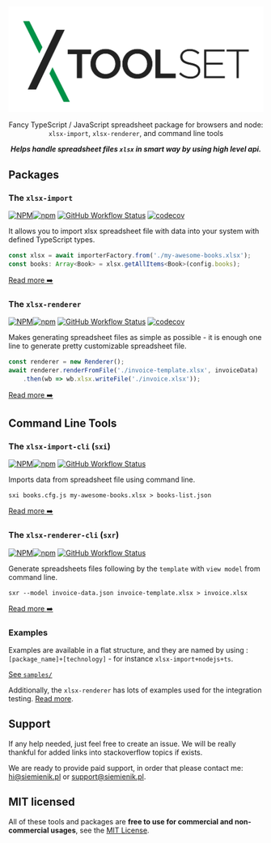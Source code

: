 <center>

![XToolSet Banner](./media/xtoolset-logo-final.svg)

Fancy TypeScript / JavaScript spreadsheet package for browsers and node: `xlsx-import`, `xlsx-renderer`, and command line tools

***Helps handle spreadsheet files `xlsx` in smart way by using high level api.***

</center>

## Packages

### The `xlsx-import`

[![NPM](https://img.shields.io/npm/l/xlsx-import)![npm](https://img.shields.io/npm/v/xlsx-import)](https://www.npmjs.com/package/xlsx-import) [![GitHub Workflow Status](https://img.shields.io/github/workflow/status/siemienik/xtoolset/xlsx-import)](https://github.com/Siemienik/xtoolset/actions) [![codecov](https://codecov.io/gh/Siemienik/xtoolset/branch/master/graph/badge.svg?flag=xlsx-import)](https://codecov.io/gh/Siemienik/xtoolset/tree/master/packages/xlsx-import)

It allows you to import xlsx spreadsheet file with data into your system with defined TypeScript types.

```ts
const xlsx = await importerFactory.from('./my-awesome-books.xlsx');
const books: Array<Book> = xlsx.getAllItems<Book>(config.books);
```

[Read more :arrow_right:](packages/xlsx-import)

### The `xlsx-renderer`

[![NPM](https://img.shields.io/npm/l/xlsx-renderer)![npm](https://img.shields.io/npm/v/xlsx-renderer)](https://www.npmjs.com/package/xlsx-renderer) [![GitHub Workflow Status](https://img.shields.io/github/workflow/status/siemienik/xtoolset/xlsx-renderer)](https://github.com/Siemienik/xtoolset/actions) [![codecov](https://codecov.io/gh/Siemienik/xtoolset/branch/master/graph/badge.svg?flag=xlsx-renderer)](https://codecov.io/gh/Siemienik/xtoolset/tree/master/packages/xlsx-renderer)

Makes generating spreadsheet files as simple as possible - it is enough one line to generate pretty customizable spreadsheet file.

```ts
const renderer = new Renderer();
await renderer.renderFromFile('./invoice-template.xlsx', invoiceData)
    .then(wb => wb.xlsx.writeFile('./invoice.xlsx'));
```

[Read more :arrow_right:](packages/xlsx-renderer)

## Command Line Tools

### The `xlsx-import-cli` (`sxi`)

[![NPM](https://img.shields.io/npm/l/sxi)![npm](https://img.shields.io/npm/v/sxi)](https://www.npmjs.com/package/sxr) [![GitHub Workflow Status](https://img.shields.io/github/workflow/status/siemienik/xtoolset/xlsx-import-cli)](https://github.com/Siemienik/xtoolset/actions)

Imports data from spreadsheet file using command line.

```shell script
sxi books.cfg.js my-awesome-books.xlsx > books-list.json
```

[Read more :arrow_right:](packages/xlsx-import-cli)

### The `xlsx-renderer-cli` (`sxr`)

[![NPM](https://img.shields.io/npm/l/sxr)![npm](https://img.shields.io/npm/v/sxr)](https://www.npmjs.com/package/sxr) [![GitHub Workflow Status](https://img.shields.io/github/workflow/status/siemienik/xtoolset/xlsx-renderer-cli)](https://github.com/Siemienik/xtoolset/actions)

Generate spreadsheets files following by the `template` with `view model` from command line.

```shell script
sxr --model invoice-data.json invoice-template.xlsx > invoice.xlsx
```

[Read more :arrow_right:](packages/xlsx-renderer-cli)

### Examples

Examples are available in a flat structure, and they are named by using : `[package_name]+[technology]` - for instance `xlsx-import+nodejs+ts`.

[See `samples/`](./samples)

Additionally, the `xlsx-renderer` has lots of examples used for the integration testing.
[Read more](https://github.com/Siemienik/XToolSet/tree/master/packages/xlsx-renderer#examples).

## Support

If any help needed, just feel free to create an issue. We will be really thankful for added links into stackoverflow topics if exists.

We are ready to provide paid support, in order that please contact me: [hi@siemienik.pl](mailto://hi@siemienik.pl) or [support@siemienik.pl](mailto://support@siemienik.pl).

## MIT licensed

All of these tools and packages are **free to use for commercial and non-commercial usages**, see the [MIT License](LICENSE).
